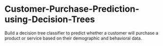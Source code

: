 # Customer-Purchase-Prediction-using-Decision-Trees
Build a decision tree classifier to predict whether a customer will purchase a product or service based on their demographic and behavioral data.
